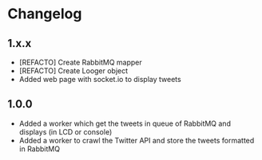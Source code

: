 # Changelog

## 1.x.x
- [REFACTO] Create RabbitMQ mapper
- [REFACTO] Create Looger object
- Added web page with socket.io to display tweets

## 1.0.0
- Added a worker which get the tweets in queue of RabbitMQ and displays (in LCD or console)
- Added a worker to crawl the Twitter API and store the tweets formatted in RabbitMQ